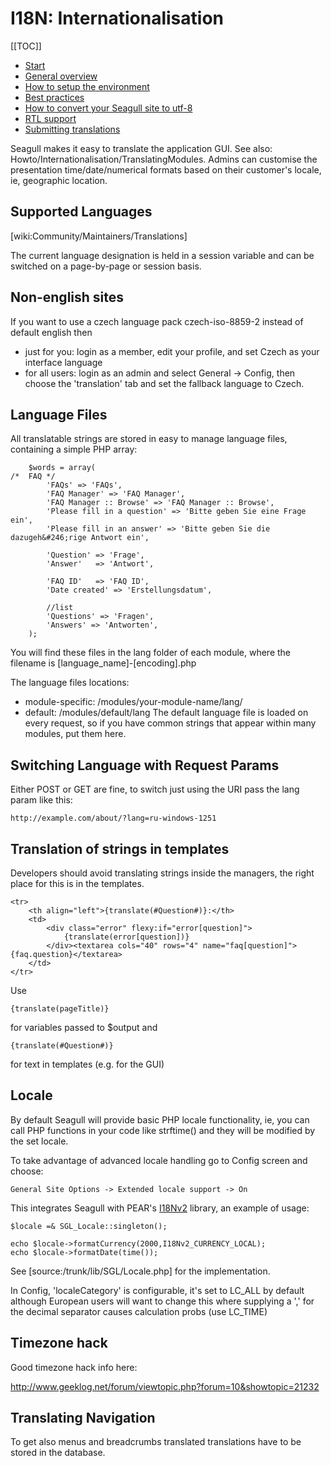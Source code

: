 <!-- Name: Howto/Internationalisation -->
<!-- Version: 17 -->
<!-- Last-Modified: 2009/03/04 10:52:18 -->
<!-- Author: demian -->
# I18N: Internationalisation
[[TOC]]

 * [Start](/wiki:Howto/Internationalisation/)
 * [General overview](/wiki:Howto/Internationalisation/General/)
 * [How to setup the environment](/wiki:Howto/Internationalisation/TechSetup/)
 * [Best practices](/wiki:Howto/Internationalisation/TranslationBestPractices/)
 * [How to convert your Seagull site to utf-8](/wiki:Howto/Internationalisation/ConvertingSeagullSitesToUtf8/)
 * [RTL support](/wiki:Howto/Internationalisation/HebrewAndRtlLanguages/)
 * [Submitting translations](/wiki:Howto/Internationalisation/SubmittingTranslations/)

Seagull makes it easy to translate the application GUI. See also: Howto/Internationalisation/TranslatingModules. Admins can customise the presentation time/date/numerical formats based on their customer's locale, ie, geographic location.

## Supported Languages

[wiki:Community/Maintainers/Translations]

The current language designation is held in a session variable and can be switched on a page-by-page or session basis.

## Non-english sites

If you want to use a czech language pack czech-iso-8859-2 instead of default english then

  *  just for you: login as a member, edit your profile, and set Czech as your interface language
  *  for all users: login as an admin and select General -> Config, then choose the 'translation' tab and set the fallback language to Czech.

## Language Files
All translatable strings are stored in easy to manage language files, containing a simple PHP array:


        $words = array(
    /*  FAQ */
            'FAQs' => 'FAQs',
            'FAQ Manager' => 'FAQ Manager',
            'FAQ Manager :: Browse' => 'FAQ Manager :: Browse',
            'Please fill in a question' => 'Bitte geben Sie eine Frage ein',
            'Please fill in an answer' => 'Bitte geben Sie die dazugeh&#246;rige Antwort ein',
    
            'Question' => 'Frage',
            'Answer'   => 'Antwort',
    
            'FAQ ID'   => 'FAQ ID',
            'Date created' => 'Erstellungsdatum',
    
            //list
            'Questions' => 'Fragen',
            'Answers' => 'Antworten',
        );

You will find these files in the lang folder of each module, where the filename is [language_name]-[encoding].php

The language files locations:
  * module-specific: /modules/your-module-name/lang/
  * default: /modules/default/lang
The default language file is loaded on every request, so if you have common strings that appear within many modules, put them here.

## Switching Language with Request Params
Either POST or GET are fine, to switch just using the URI pass the lang param like this:


    http://example.com/about/?lang=ru-windows-1251

## Translation of strings in templates
Developers should avoid translating strings inside the managers, the right place for this is in the templates.

    <tr>
        <th align="left">{translate(#Question#)}:</th>
        <td>
            <div class="error" flexy:if="error[question]">
                {translate(error[question])}
            </div><textarea cols="40" rows="4" name="faq[question]">{faq.question}</textarea>
        </td>
    </tr>

Use 

    {translate(pageTitle)}

for variables passed to $output and


    {translate(#Question#)}

for text in templates (e.g. for the GUI)

## Locale
By default Seagull will provide basic PHP locale functionality, ie, you can call PHP functions in your code like strftime() and they will  be modified by the set locale.

To take advantage of advanced locale handling go to Config screen and choose:


    General Site Options -> Extended locale support -> On

This integrates Seagull with PEAR's [I18Nv2](http://pear.php.net/package/I18Nv2/) library, an example of usage:


    $locale =& SGL_Locale::singleton();
    
    echo $locale->formatCurrency(2000,I18Nv2_CURRENCY_LOCAL);
    echo $locale->formatDate(time());

See [source:/trunk/lib/SGL/Locale.php] for the implementation.

In Config, 'localeCategory' is configurable, it's set to LC_ALL by default although European users will want to change this where supplying a ',' for the decimal separator causes calculation probs (use LC_TIME)

## Timezone hack
Good timezone hack info here:

http://www.geeklog.net/forum/viewtopic.php?forum=10&showtopic=21232

## Translating Navigation
To get also menus and breadcrumbs translated translations have to be stored in the database.
